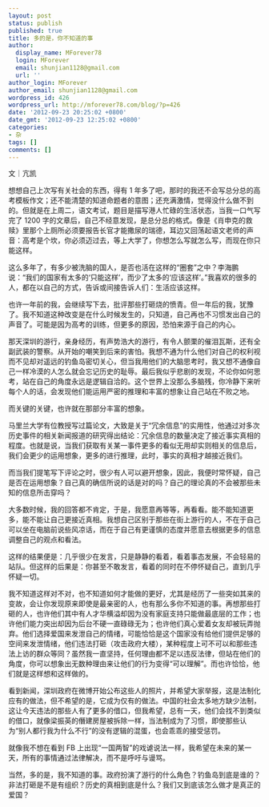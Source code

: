```yaml
---
layout: post
status: publish
published: true
title: 多的是，你不知道的事
author:
  display_name: MForever78
  login: MForever
  email: shunjian1128@gmail.com
  url: ''
author_login: MForever
author_email: shunjian1128@gmail.com
wordpress_id: 426
wordpress_url: http://mforever78.com/blog/?p=426
date: '2012-09-23 20:25:02 +0800'
date_gmt: '2012-09-23 12:25:02 +0800'
categories:
- 杂
tags: []
comments: []
---
```


<p>文｜亢凯</p>
<p>想想自己上次写有关社会的东西，得有 1 年多了吧，那时的我还不会写总分总的高考模板作文；还不能清楚的知道命题者的意图；还充满激情，觉得没什么做不到的。但就是在上周二，语文考试，题目是描写港人忙碌的生活状态，当我一口气写完了 1200 字的文章后，自己不经意发现，是总分总的格式。像是《肖申克的救赎》里那个上厕所必须要报告长官才能撒尿的瑞德，耳边又回荡起语文老师的声音：高考是个坎，你必须迈过去，等上大学了，你想怎么写就怎么写，而现在你只能这样。</p>
<p>这么多年了，有多少被洗脑的国人，是否也活在这样的“圈套”之中？李海鹏说：“我们的国家有太多的‘只能这样’，而少了太多的‘应该这样’。”我喜欢的很多的人，都在以自己的方式，告诉或间接告诉人们：生活应该这样。</p>
<p>也许一年前的我，会继续写下去，批评那些打砸烧的愤青。但一年后的我，犹豫了。我不知道这种改变是在什么时候发生的，只知道，自己再也不习惯发出自己的声音了。可能是因为高考的训练，但更多的原因，恐怕来源于自己的内心。</p>
<p>那天深圳的游行，亲身经历，有声势浩大的游行，有令人颤栗的催泪瓦斯，还有全副武装的警察。从开始的嘲笑到后来的害怕。我想不通为什么他们对自己的权利视而不见却对遥远的钓鱼岛密切关心，但当我用他们的大脑思考时，我又想不通像自己一样冷漠的人怎么就会忘记历史的耻辱。最后我似乎悲剧的发现，不论你如何思考，站在自己的角度永远是逻辑自洽的。这个世界上没那么多脑残，你冷静下来听每个人的话，会发现他们能运用严密的推理和丰富的想象让自己站在不败之地。</p>
<p>而关键的关键，也许就在那部分丰富的想象。</p>
<p>马里兰大学有位教授写过篇论文，大致是关于“冗余信息”的实用性，他通过对多次历史事件的相关新闻报道的研究得出结论：冗余信息的数量决定了接近事实真相的程度。也就是说，当我们获取有关某一事件更多的看似无用却实则相关的信息后，我们会更少的运用想象，更多的进行推理，此时，事实的真相才越接近我们。</p>
<p>而当我们提笔写下评论之时，很少有人可以避开想象，因此，我便时常怀疑，自己是否在运用想象？自己真的确信所说的话是对的吗？自己的理论真的不会被那些未知的信息所击穿吗？  </p>
<p>大多数时候，我的回答都不肯定，于是，我愿意再等等，再看看。能不能知道更多，能不能让自己更接近真相。我想自己区别于那些在街上游行的人，不在于自己可以坐在电脑前说些风凉话，而在于自己有更谨慎的态度并愿意去根据更多的信息调整自己的观点和看法。  </p>
<p>这样的结果便是：几乎很少在发言，只是静静的看着，看着事态发展，不会轻易的站队。但这样的后果是：你甚至不敢发言，看着的同时在不停怀疑自己，直到几乎怀疑一切。  </p>
<p>我不知道这样对不对，也不知道如何才能做的更好，尤其是经历了一些突如其来的变故，会让你发现原来即使是最亲密的人，也有那么多你不知道的事。再想那些打砸的人，也许他们其中有人才华横溢却因为没有家庭支持只能做最底层的工作；也许他们能力突出却因为后台不硬一直碌碌无为；也许他们真心爱着女友却被玩弄抛弃。他们选择爱国来发泄自己的情绪，可能恰恰是这个国家没有给他们提供足够的空间来发泄情绪，他们违法打砸（攻击政府大楼），某种程度上可不可以和那些违法上访的群众等同？虽然我一直坚持，任何理由都不足以违反法律，但站在他们的角度，你可以想象出无数种理由来让他们的行为变得“可以理解”。而也许恰恰，他们就是这样想和这样做的。</p>
<p>看到新闻，深圳政府在微博开始公布这些人的照片，并希望大家举报，这是法制化应有的做法，但不希望的是，它成为仅有的做法。中国的社会太多地方缺少法制，这让今天违法的那些人有了更多的借口，但我希望，总有一天，他们会找不到类似的借口，就像梁振英的僭建房屋被拆除一样，当法制成为了习惯，即使那些认为“别人都行我为什么不行”的没有逻辑的混蛋，也会乖乖的接受惩罚。</p>
<p>就像我不想在看到 FB 上出现“一国两智”的戏谑说法一样，我希望在未来的某一天，所有的事情通过法律解决，而不是呼吁与谩骂。</p>
<p>当然，多的是，我不知道的事。政府扮演了游行的什么角色？钓鱼岛到底是谁的？非法打砸是不是有组织？历史的真相到底是什么？我们又到底该怎么做才是真正的爱国？</p>


